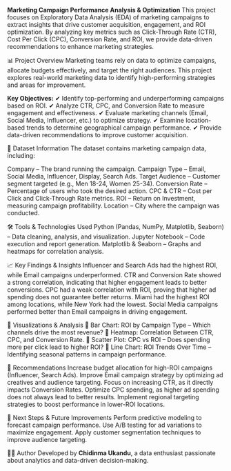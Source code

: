 **Marketing Campaign Performance Analysis & Optimization**
This project focuses on Exploratory Data Analysis (EDA) of marketing campaigns to extract insights that drive customer acquisition, engagement, and ROI optimization. By analyzing key metrics such as Click-Through Rate (CTR), 
Cost Per Click (CPC), Conversion Rate, and ROI, we provide data-driven recommendations to enhance marketing strategies.

📊 Project Overview
Marketing teams rely on data to optimize campaigns, allocate budgets effectively, and target the right audiences. This project explores real-world marketing data to identify high-performing strategies and areas for improvement.

**Key Objectives:**
✔ Identify top-performing and underperforming campaigns based on ROI.
✔ Analyze CTR, CPC, and Conversion Rate to measure engagement and effectiveness.
✔ Evaluate marketing channels (Email, Social Media, Influencer, etc.) to optimize strategy.
✔ Examine location-based trends to determine geographical campaign performance.
✔ Provide data-driven recommendations to improve customer acquisition.

📂 Dataset Information
The dataset contains marketing campaign data, including:

Company – The brand running the campaign.
Campaign Type – Email, Social Media, Influencer, Display, Search Ads.
Target Audience – Customer segment targeted (e.g., Men 18-24, Women 25-34).
Conversion Rate – Percentage of users who took the desired action.
CPC & CTR – Cost per Click and Click-Through Rate metrics.
ROI – Return on Investment, measuring campaign profitability.
Location – City where the campaign was conducted.

🛠 Tools & Technologies Used
Python (Pandas, NumPy, Matplotlib, Seaborn) – Data cleaning, analysis, and visualization.
Jupyter Notebook – Code execution and report generation.
Matplotlib & Seaborn – Graphs and heatmaps for correlation analysis.

📈 Key Findings & Insights
Influencer and Search Ads had the highest ROI, while Email campaigns underperformed.
CTR and Conversion Rate showed a strong correlation, indicating that higher engagement leads to better conversions.
CPC had a weak correlation with ROI, proving that higher ad spending does not guarantee better returns.
Miami had the highest ROI among locations, while New York had the lowest.
Social Media campaigns performed better than Email campaigns in driving engagement.

📌 Visualizations & Analysis
🔹 Bar Chart: ROI by Campaign Type – Which channels drive the most revenue?
🔹 Heatmap: Correlation Between CTR, CPC, and Conversion Rate.
🔹 Scatter Plot: CPC vs ROI – Does spending more per click lead to higher ROI?
🔹 Line Chart: ROI Trends Over Time – Identifying seasonal patterns in campaign performance.

🚀 Recommendations
Increase budget allocation for high-ROI campaigns (Influencer, Search Ads).
Improve Email campaign strategy by optimizing ad creatives and audience targeting.
Focus on increasing CTR, as it directly impacts Conversion Rates.
Optimize CPC spending, as higher ad spending does not always lead to better results.
Implement regional targeting strategies to boost performance in lower-ROI locations.

📌 Next Steps & Future Improvements
Perform predictive modeling to forecast campaign performance.
Use A/B testing for ad variations to maximize engagement.
Apply customer segmentation techniques to improve audience targeting.

👨‍💻 Author
Developed by **Chidinma Ukandu**, a data enthusiast passionate about analytics and data-driven decision-making.
